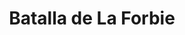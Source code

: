 ﻿---
title: "Batalla de La Forbie"
permalink: periodes_260.html
layout: periode
dataInici: 1244-10-17
dataFi: 1244-10-18
sidebar: periodes
pares:
  - 339:
    title: "Cruzadas en Tierra Santa"
    dataInici: "(1096)"
    dataFi: "(1291)"

fills:
jocsPrincipals:
jocsEscenaris:
jocsEpoca:
  - title: "Ancient Battles Deluxe Expansion Kit 4: Art of War"
    bggId: 42472
    escenari: "La Forbie"
    dataInici: 
    dataFi: 

jocsEpocaEscenaris:
---
